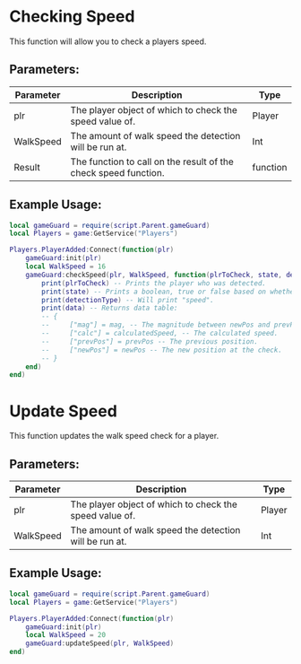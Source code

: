 # Checking Speed

This function will allow you to check a players speed.

## Parameters:

| Parameter | Description                                                     | Type     |
| --------- | --------------------------------------------------------------- | -------- |
| plr       | The player object of which to check the speed value of.         | Player   |
| WalkSpeed | The amount of walk speed the detection will be run at.          | Int      |
| Result    | The function to call on the result of the check speed function. | function |

## Example Usage:

```lua hl_lines="6-18" linenums="1"
local gameGuard = require(script.Parent.gameGuard)
local Players = game:GetService("Players")

Players.PlayerAdded:Connect(function(plr)
    gameGuard:init(plr)
    local WalkSpeed = 16
    gameGuard:checkSpeed(plr, WalkSpeed, function(plrToCheck, state, detectionType, data)
        print(plrToCheck) -- Prints the player who was detected.
        print(state) -- Prints a boolean, true or false based on whether or not the player was detected.
        print(detectionType) -- Will print "speed".
        print(data) -- Returns data table:
        -- {
        --     ["mag"] = mag, -- The magnitude between newPos and prevPos.
        --     ["calc"] = calculatedSpeed, -- The calculated speed.
        --     ["prevPos"] = prevPos -- The previous position.
        --     ["newPos"] = newPos -- The new position at the check.
        -- }
    end)
end)
```

# Update Speed
This function updates the walk speed check for a player.

## Parameters:

| Parameter | Description                                             | Type   |
| --------- | ------------------------------------------------------- | ------ |
| plr       | The player object of which to check the speed value of. | Player |
| WalkSpeed | The amount of walk speed the detection will be run at.  | Int    |

## Example Usage:

```lua hl_lines="7" linenums="1"
local gameGuard = require(script.Parent.gameGuard)
local Players = game:GetService("Players")

Players.PlayerAdded:Connect(function(plr)
    gameGuard:init(plr)
    local WalkSpeed = 20
    gameGuard:updateSpeed(plr, WalkSpeed)
end)
```